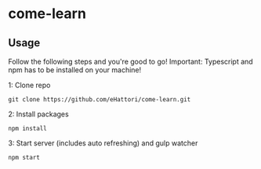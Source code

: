 # come-learn

## Usage
Follow the following steps and you're good to go! Important: Typescript and npm has to be installed on your machine!

1: Clone repo
```
git clone https://github.com/eHattori/come-learn.git
```
2: Install packages
```
npm install
```
3: Start server (includes auto refreshing) and gulp watcher
```
npm start
```
